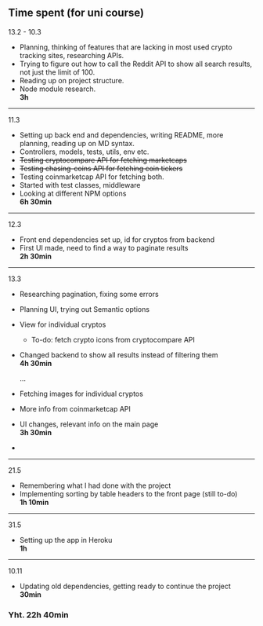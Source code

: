 ## Time spent (for uni course)

13.2 - 10.3
- Planning, thinking of features that are lacking in most used crypto tracking sites, researching APIs.
- Trying to figure out how to call the Reddit API to show all search results, not just the limit of 100. 
- Reading up on project structure.
- Node module research.  
**3h**

---

11.3
- Setting up back end and dependencies, writing README, more planning, reading up on MD syntax.
- Controllers, models, tests, utils, env etc.
- ~~Testing cryptocompare API for fetching marketcaps~~
- ~~Testing chasing-coins API for fetching coin tickers~~
- Testing coinmarketcap API for fetching both.
- Started with test classes, middleware
- Looking at different NPM options  
**6h 30min**

---

12.3
- Front end dependencies set up, id for cryptos from backend
- First UI made, need to find a way to paginate results  
**2h 30min**

---

13.3
- Researching pagination, fixing some errors
- Planning UI, trying out Semantic options
- View for individual cryptos
    - To-do: fetch crypto icons from cryptocompare API
- Changed backend to show all results instead of filtering them  
**4h 30min**

  ...
  
- Fetching images for individual cryptos
- More info from coinmarketcap API
- UI changes, relevant info on the main page  
**3h 30min**
*
---

21.5
- Remembering what I had done with the project
- Implementing sorting by table headers to the front page (still to-do)  
**1h 10min**

---

31.5
- Setting up the app in Heroku  
**1h**

---

10.11
- Updating old dependencies, getting ready to continue the project  
**30min**


### Yht. 22h 40min


